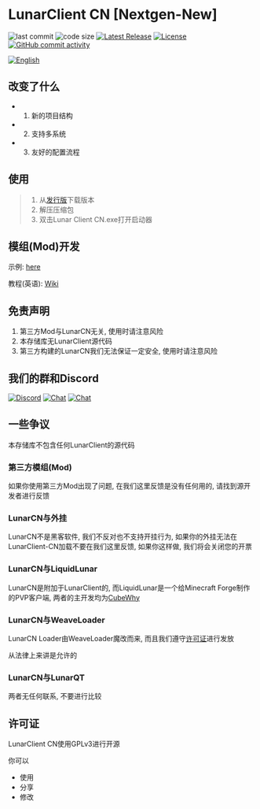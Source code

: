 # LunarClient CN [Nextgen-New]
![last commit](https://img.shields.io/github/last-commit/CubeWhyMC/LunarClient-CN)
![code size](https://img.shields.io/github/repo-size/CubeWhyMC/LunarClient-CN)
[![Latest Release](https://img.shields.io/github/v/release/CubewhyMC/LunarClient-CN)](https://github.com/CubewhyMC/LunarClient-CN/release)
[![License](https://img.shields.io/github/license/CubewhyMC/LunarClient-CN)](https://github.com/CubewhyMC/LunarClient-CN/blob/master/LICENSE)
[![GitHub commit activity](https://img.shields.io/github/commit-activity/m/CubewhyMC/LunarClient-CN)](https://github.com/CubewhyMC/LunarClient-CN/actions)

[![English](https://img.shields.io/badge/English-Readme-green?style=flat-square)](README-EN.md)

## 改变了什么

- 1. 新的项目结构
- 2. 支持多系统
- 3. 友好的配置流程

## 使用

>1. 从[发行版](https://github.com/CubeWhyMC/LunarClient-CN/releases)下载版本
>2. 解压压缩包
>3. 双击Lunar Client CN.exe打开启动器

## 模组(Mod)开发

示例: [here](https://github.com/CubeWhyMC/LunarMod-Example)

教程(英语): [Wiki](https://github.com/CubeWhyMC/LunarClient-CN/wiki/LunarCN-mod-development)

## 免责声明

1. 第三方Mod与LunarCN无关, 使用时请注意风险
2. 本存储库无LunarClient源代码
3. 第三方构建的LunarCN我们无法保证一定安全, 使用时请注意风险

## 我们的群和Discord

[![Discord](https://img.shields.io/discord/1047866655033802802.svg?label=&logo=discord&logoColor=ffffff&color=7389D8&labelColor=6A7EC2)](https://discord.gg/rCqCepgWJc)
[![Chat](https://img.shields.io/badge/Join-QQ1%E7%BE%A4-red?logo=tencent-qq&logoColor=red)](http://qm.qq.com/cgi-bin/qm/qr?_wv=1027&k=h47i_OrmGbUyZ2vWf1qmNsiCZ_A3iBD9&authKey=s3bGMkkKIZ%2B2qlwZfHgarrD4dwuAw0dZ7UieVWJFa%2BxM3gT5vfyUHhmNZCuzmQJS&noverify=0&group_code=780154857)
[![Chat](https://img.shields.io/badge/Join-QQ2%E7%BE%A4-red?logo=tencent-qq&logoColor=red)](http://qm.qq.com/cgi-bin/qm/qr?_wv=1027&k=bxdwTj0Gzx1eroJiuLKT6fkA_qnirxCi&authKey=TgZQfMp5KE9nbkkFrNXUcZK0Ru0J%2BaRSvBy0oD7v0m%2FkoV50w4C%2B4DaB0IBM%2Bngj&noverify=0&group_code=869511162)

## 一些争议

本存储库不包含任何LunarClient的源代码

### 第三方模组(Mod)

如果你使用第三方Mod出现了问题, 在我们这里反馈是没有任何用的, 请找到源开发者进行反馈

### LunarCN与外挂

LunarCN不是黑客软件, 我们不反对也不支持开挂行为, 如果你的外挂无法在LunarClient-CN加载不要在我们这里反馈, 如果你这样做, 我们将会关闭您的开票

### LunarCN与LiquidLunar

LunarCN是附加于LunarClient的, 而LiquidLunar是一个给Minecraft Forge制作的PVP客户端, 两者的主开发均为[CubeWhy](https://github.com/cubewhy)

### LunarCN与WeaveLoader

LunarCN Loader由WeaveLoader魔改而来, 而且我们遵守[许可证](https://github.com/Weave-MC/Weave-Loader/blob/master/LICENSE)进行发放

从法律上来讲是允许的

### LunarCN与LunarQT

两者无任何联系, 不要进行比较

## 许可证

LunarClient CN使用GPLv3进行开源

你可以

- 使用
- 分享
- 修改
